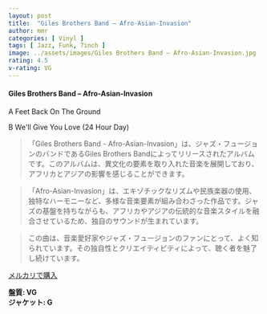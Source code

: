 ```yaml
---
layout: post
title:  "Giles Brothers Band – Afro-Asian-Invasion"
author: mmr
categories: [ Vinyl ]
tags: [ Jazz, Funk, 7inch ]
image: ../assets/images/Giles Brothers Band – Afro-Asian-Invasion.jpg
rating: 4.5
v-rating: VG
---
```


#### Giles Brothers Band – Afro-Asian-Invasion

A Feet Back On The Ground

B We'll Give You Love (24 Hour Day)

> 「Giles Brothers Band - Afro-Asian-Invasion」は、ジャズ・フュージョンのバンドであるGiles Brothers Bandによってリリースされたアルバムです。このアルバムは、異文化の要素を取り入れた音楽を展開しており、アフリカとアジアの影響を感じることができます。

> 「Afro-Asian-Invasion」は、エキゾチックなリズムや民族楽器の使用、独特なハーモニーなど、多様な音楽要素が組み合わさった作品です。ジャズの基盤を持ちながらも、アフリカやアジアの伝統的な音楽スタイルを融合させているため、独自のサウンドが生まれています。

> この曲は、音楽愛好家やジャズ・フュージョンのファンにとって、よく知られています。その独自性とクリエイティビティによって、聴く者を魅了し続けています。



[メルカリで購入](https://jp.mercari.com/item/m37042695370)


<div class="mt-4 mb-4 d-flex align-items-center">
<strong class="mr-1">盤質: VG</strong>
</div>
<div class="mt-4 mb-4 d-flex align-items-center">
<strong class="mr-1">ジャケット: G</strong>
</div>